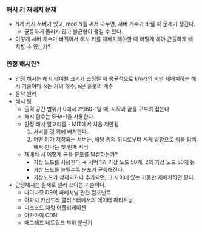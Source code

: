 ### 해시 키 재배치 문제

- N개 캐시 서버가 있고, mod N을 써서 나누면, 서버 개수가 바뀔 때 문제가 생긴다.
    - 균등하게 몰리지 않고 불균형이 생길 수 있다.
- 이렇게 서버 개수가 바뀌어서 해시 키를 재배치해야할 때 어떻게 해야 균등하게 배치할 수 있는가?

### 안정 해시란?

- 안정 해시는 해시 테이블 크기가 조정될 때 평균적으로 k/n개의 키만 재배치하는 해시 기술이다. k는 키의 개수, n은 슬롯의 개수
- 동작 원리
- 해시 링
    - 출력 공간 범위가 0에서 2^160-1일 때, 시작과 끝을 구부려 접는다
    - 해시 함수는 SHA-1을 사용한다.
    - 안정 해시 알고리즘 - MIT에서 처음 제안됨
        1. 서버를 링 위에 배치한다.
        2. 어떤 키가 저장되는 서버는, 해당 키의 위치로부터 시계 방향으로 링을 탐색해서 만나는 첫 번째 서버
    - 재배치 시 어떻게 균등 분포를 달성하는가?
        - 가상 노드를 사용한다 → 서버 1의 가상 노드 50개, 2의 가상 노드 50개 등
        - 가상 노드를 늘릴수록 분포가 균등해진다.
        - 가상노드가 삭제되거나 추가되면, 그 사이에 있는 키들만 재배치하면 된다.
- 안정해시는 실제로 널리 쓰이는 기술이다.
    - 다이나모 DB의 파티셔닝 관련 컴포넌트
    - 아파치 카산드라 클러스터에서의 데이터 파티셔닝
    - 디스코드 채팅 어플리케이션
    - 아카마이 CDN
    - 매그래프 네트워크 부하 분산기
